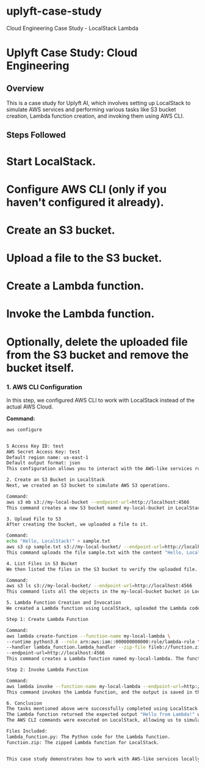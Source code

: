 # uplyft-case-study
Cloud Engineering Case Study - LocalStack Lambda
# Uplyft Case Study: Cloud Engineering

## Overview

This is a case study for Uplyft AI, which involves setting up LocalStack to simulate AWS services and performing various tasks like S3 bucket creation, Lambda function creation, and invoking them using AWS CLI.

## Steps Followed

# Start LocalStack.
# Configure AWS CLI (only if you haven't configured it already).
# Create an S3 bucket.
# Upload a file to the S3 bucket.
# Create a Lambda function.
# Invoke the Lambda function.
# Optionally, delete the uploaded file from the S3 bucket and remove the bucket itself.



### 1. AWS CLI Configuration

In this step, we configured AWS CLI to work with LocalStack instead of the actual AWS Cloud. 

**Command:**
```bash
aws configure


S Access Key ID: test
AWS Secret Access Key: test
Default region name: us-east-1
Default output format: json
This configuration allows you to interact with the AWS-like services running on your local machine using LocalStack.

2. Create an S3 Bucket in LocalStack
Next, we created an S3 bucket to simulate AWS S3 operations.

Command:
aws s3 mb s3://my-local-bucket --endpoint-url=http://localhost:4566
This command creates a new S3 bucket named my-local-bucket in LocalStack.

3. Upload File to S3
After creating the bucket, we uploaded a file to it.

Command:
echo "Hello, LocalStack!" > sample.txt
aws s3 cp sample.txt s3://my-local-bucket/ --endpoint-url=http://localhost:4566
This command uploads the file sample.txt with the content "Hello, LocalStack!" to the S3 bucket.

4. List Files in S3 Bucket
We then listed the files in the S3 bucket to verify the uploaded file.

Command:
aws s3 ls s3://my-local-bucket/ --endpoint-url=http://localhost:4566
This command lists all the objects in the my-local-bucket bucket in LocalStack.

5. Lambda Function Creation and Invocation
We created a Lambda function using LocalStack, uploaded the Lambda code, and invoked it to check if it executed properly.

Step 1: Create Lambda Function

Command:
aws lambda create-function --function-name my-local-lambda \
--runtime python3.8 --role arn:aws:iam::000000000000:role/lambda-role \
--handler lambda_function.lambda_handler --zip-file fileb://function.zip \
--endpoint-url=http://localhost:4566
This command creates a Lambda function named my-local-lambda. The function is created using the Python 3.8 runtime, and the handler is defined in the lambda_function.py file. The code is uploaded as a ZIP file named function.zip.

Step 2: Invoke Lambda Function

Command:
aws lambda invoke --function-name my-local-lambda --endpoint-url=http://localhost:4566 output.txt
This command invokes the Lambda function, and the output is saved in the output.txt file.

6. Conclusion
The tasks mentioned above were successfully completed using LocalStack to simulate AWS services locally.
The Lambda function returned the expected output "Hello from Lambda!" when invoked.
The AWS CLI commands were executed on LocalStack, allowing us to simulate and test AWS services without needing a live AWS environment.

Files Included:
lambda_function.py: The Python code for the Lambda function.
function.zip: The zipped Lambda function for LocalStack.


This case study demonstrates how to work with AWS-like services locally using LocalStack, and how to set up, deploy, and invoke Lambda functions
